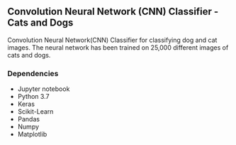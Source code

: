 ## Convolution Neural Network (CNN) Classifier - Cats and Dogs

Convolution Neural Network(CNN) Classifier for classifying dog and cat images. The neural network has been trained on 25,000 different images of cats and dogs.

### Dependencies

* Jupyter notebook  
* Python 3.7  
* Keras  
* Scikit-Learn  
* Pandas  
* Numpy  
* Matplotlib  

